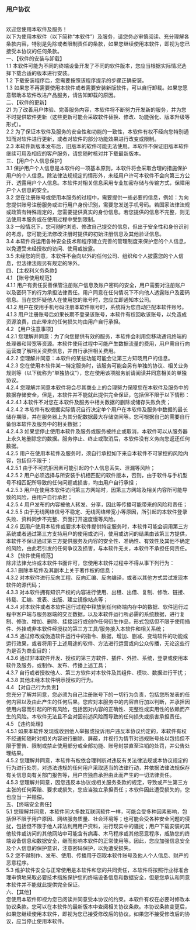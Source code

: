 <h3 class="sc-cvbbAY doezLr">用户协议</h3><div><div class="ennote"><div><br></div><div>欢迎您使用本软件及服务！</div><div>以下为使用本软件（以下简称“本软件”）及服务，请您务必审慎阅读、充分理解各条款内容，特别是免除或者限制责任的条款，如果您继续使用本软件，即视为您已接受本协议的任何条款。</div><div>一、【软件的安装与卸载】</div><div>1.1 本软件可能为不同的终端设备开发了不同的软件版本，您应当根据实际情况选择下载合适的版本进行安装。&nbsp;</div><div>1.2 下载安装程序后，您需要按照该程序提示的步骤正确安装。&nbsp;</div><div>1.3 如果您不再需要使用本软件或者需要安装新版软件，可以自行卸载。如果您愿意帮助本软件改进产品服务，请告知卸载的原因。</div><div>二、【软件的更新】</div><div>21 为了改善用户体验、完善服务内容，本软件将不断努力开发新的服务，并为您不时提供软件更新（这些更新可能会采取软件替换、修改、功能强化、版本升级等形式）。&nbsp;</div><div>2.2 为了保证本软件及服务的安全性和功能的一致性，本软件有权不经向您特别通知而对软件进行更新，或者对软件的部分功能效果进行改变或限制。&nbsp;</div><div>2.3 本软件新版本发布后，旧版本的软件可能无法使用。本软件不保证旧版本软件继续可用及相应的客户服务，请您随时核对并下载最新版本。</div><div>三、【用户个人信息保护】</div><div>3.1 保护用户个人信息是本软件的一项基本原则，本软件将会采取合理的措施保护用户的个人信息。除法律法规规定的情形外，未经用户许可本软件不会向第三方公开、透露用户个人信息。本软件对相关信息采用专业加密存储与传输方式，保障用户个人信息的安全。&nbsp;</div><div>3.2 您在注册账号或使用本服务的过程中，需要提供一些必要的信息，例如：为向您提供账号注册服务或进行用户身份识别，需要您发送手机号码。若国家法律法规或政策有特殊规定的，您需要提供真实的身份信息。若您提供的信息不完整，则无法使用本服务或在使用过程中受到限制。&nbsp;</div><div>3.3 一般情况下，您可随时浏览、修改自己提交的信息，但出于安全性和身份识别的考虑，您可能无法修改注册时提供的初始注册信息及其他验证信息。&nbsp;</div><div>3.4 本软件将运用各种安全技术和程序建立完善的管理制度来保护您的个人信息，以免遭受未经授权的访问、使用或披露。&nbsp;</div><div>3.5 未经您的同意，本软件不会向以外的任何公司、组织和个人披露您的个人信息，但法律法规另有规定的除外。</div><div>四、【主权利义务条款】</div><div>4.1 【账号使用规范】</div><div>4.1.1 用户有责任妥善保管注册账户信息及账户密码的安全，用户需要对注册账户以及密码下的行为承担法律责任。用户同意在任何情况下不向他人透露账户及密码信息。当在您怀疑他人在使用您的账号时，您应立即通知本公司。&nbsp;</div><div>4.1.2 用户在使用手机号码注册本软件账号时，系统将为您自动匹配本软件账号。&nbsp;</div><div>4.1.3 用户注册账号后如果长期不登录该账号，本软件有权回收该账号，以免造成资源浪费，由此带来的任何损失均由用户自行承担。</div><div>4.2 【用户注意事项】</div><div>4.2.1 您理解并同意：为了向您提供有效的服务，本软件会利用您移动通讯终端的处理器和带宽等资源。本软件使用过程中可能产生数据流量的费用，用户需自行向运营商了解相关资费信息，并自行承担相关费用。&nbsp;</div><div>4.2.2 您理解并同意：本软件的某些功能可能会让第三方知晓用户的信息。&nbsp;</div><div>4.2.3 您在使用本软件某一特定服务时，该服务可能会另有单独的协议、相关业务规则等（以下统称为“单独协议”），您在使用该项服务前请阅读并同意相关的单独协议。</div><div>4.2.4 您理解并同意本软件将会尽其商业上的合理努力保障您在本软件及服务中的数据存储安全，但是，本软件并不能就此提供完全保证，包括但不限于以下情形：</div><div>4.2.4.1 本软件不对您在本软件及服务中相关数据的删除或储存失败负责；&nbsp;</div><div>4.2.4.2 本软件有权根据实际情况自行决定单个用户在本软件及服务中数据的最长储存期限，并在服务器上为其分配数据最大存储空间等。您可根据自己的需要自行备份本软件及服务中的相关数据；</div><div>4.2.4.3 如果您停止使用本软件及服务或服务被终止或取消，本软件可以从服务器上永久地删除您的数据。服务停止、终止或取消后，本软件没有义务向您返还任何数据。</div><div>4.2.5 用户在使用本软件及服务时，须自行承担如下来自本软件不可掌控的风险内容，包括但不限于：</div><div>4.2.5.1 由于不可抗拒因素可能引起的个人信息丢失、泄漏等风险；&nbsp;</div><div>4.2.5.2 用户必须选择与所安装手机相匹配的软件版本，否则，由于软件与手机型号不相匹配所导致的任何问题或损害，均由用户自行承担；</div><div>4.2.5.3 用户在使用本软件访问第三方网站时，因第三方网站及相关内容所可能导致的风险，由用户自行承担；&nbsp;</div><div>4.2.5.4 用户发布的内容被他人转发、分享，因此等传播可能带来的风险和责任；&nbsp;</div><div>4.2.5.5 由于无线网络信号不稳定、无线网络带宽小等原因，所引起的本软件登录失败、资料同步不完整、页面打开速度慢等风险。&nbsp;</div><div>4.2.6 因用户使用本软件或要求本软件提供特定服务时，本软件可能会调用第三方系统或者通过第三方支持用户的使用或访问，使用或访问的结果由该第三方提供，本软件不保证通过第三方提供服务及内容的安全性、准确性、有效性及其他不确定的风险，由此若引发的任何争议及损害，与本软件无关，本软件不承担任何责任。</div><div>4.3 【软件使用规范】</div><div>除非法律允许或本软件书面许可，您使用本软件过程中不得从事下列行为：</div><div>4.3.1 删除本软件及其副本上关于著作权的信息；&nbsp;</div><div>4.3.2 对本软件进行反向工程、反向汇编、反向编译，或者以其他方式尝试发现本软件的源代码；&nbsp;</div><div>4.3.3 对本软件拥有知识产权的内容进行使用、出租、出借、复制、修改、链接、转载、汇编、发表、出版、建立镜像站点等；&nbsp;</div><div>4.3.4 对本软件或者本软件运行过程中释放到任何终端内存中的数据、软件运行过程中客户端与服务器端的交互数据，以及本软件运行所必需的系统数据，进行复制、修改、增加、删除、挂接运行或创作任何衍生作品，形式包括但不限于使用插件、外挂或非本软件经授权的第三方工具/服务接入本软件和相关系统；&nbsp;</div><div>4.3.5 通过修改或伪造软件运行中的指令、数据，增加、删减、变动软件的功能或运行效果，或者将用于上述用途的软件、方法进行运营或向公众传播，无论这些行为是否为商业目的；&nbsp;</div><div>4.3.6 通过非本软件开发、授权的第三方软件、插件、外挂、系统，登录或使用本软件及服务，或制作、发布、传播上述工具；&nbsp;</div><div>4.3.7 自行或者授权他人、第三方软件对本软件及其组件、模块、数据进行干扰；&nbsp;</div><div>4.3.8 其他未经本软件明示授权的行为。</div><div>4.4 【对自己行为负责】&nbsp;</div><div>您充分了解并同意，您必须为自己注册账号下的一切行为负责，包括您所发表的任何内容以及由此产生的任何后果。您应对本服务中的内容自行加以判断，并承担因使用内容而引起的所有风险，包括因对内容的正确性、完整性或实用性的依赖而产生的风险。本软件无法且不会对因前述风险而导致的任何损失或损害承担责任。</div><div>4.5 【违约处理】</div><div>4.5.1 如果本软件发现或收到他人举报或投诉用户违反本协议约定的，本软件有权不经通知随时对相关内容进行删除、屏蔽，并视行为情节对违规账号处以包括但不限于警告、限制或禁止使用部分或全部功能、账号封禁直至注销的处罚，并公告处理结果。&nbsp;</div><div>4.5.2 您理解并同意，本软件有权依合理判断对违反有关法律法规或本协议规定的行为进行处罚，对违法违规的任何用户采取适当的法律行动，并依据法律法规保存有关信息向有关部门报告等，用户应独自承担由此而产生的一切法律责任。&nbsp;</div><div>4.5.3 您理解并同意，因您违反本协议或相关服务条款的规定，导致或产生第三方主张的任何索赔、要求或损失，您应当独立承担责任；本软件因此遭受损失的，您也应当一并赔偿。</div><div>五、【终端安全责任】&nbsp;</div><div>5.1 您理解并同意，本软件同大多数互联网软件一样，可能会受多种因素影响，包括但不限于用户原因、网络服务质量、社会环境等；也可能会受各种安全问题的侵扰，包括但不限于他人非法利用用户资料，进行现实中的骚扰；用户下载安装的其他软件或访问的其他网站中可能含有病毒、木马程序或其他恶意程序，威胁您的终端设备信息和数据安全，继而影响本软件的正常使用等。因此，您应加强信息安全及个人信息的保护意识，注意密码保护，以免遭受损失。&nbsp;</div><div>5.2 您不得制作、发布、使用、传播用于窃取本软件账号及他人个人信息、财产的恶意程序。&nbsp;</div><div>5.3 维护软件安全与正常使用是本软件和您的共同责任，本软件将按照行业标准合理审慎地采取必要技术措施保护您的终端设备信息和数据安全，但是您承认和同意本软件并不能就此提供完全保证。</div><div>六、【其他】</div><div>您使用本软件即视为您已阅读并同意受本协议的约束。本软件有权在必要时修改本协议条款。您可以在本软件的最新版本中查阅相关协议条款。本协议条款变更后，如果您继续使用本软件，即视为您已接受修改后的协议。如果您不接受修改后的协议，应当停止使用本软件。</div><div><br></div></div></div>

